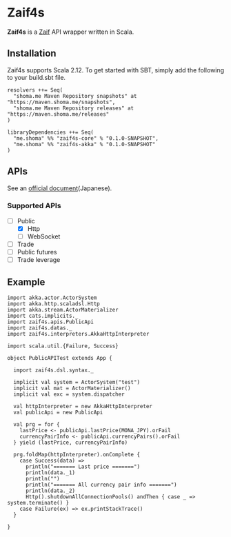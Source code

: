 # Zaif4s
**Zaif4s** is a [Zaif](https://zaif.jp) API wrapper written in Scala.

## Installation
Zaif4s supports Scala 2.12.
To get started with SBT, simply add the following to your build.sbt file.

```
resolvers ++= Seq(
  "shoma.me Maven Repository snapshots" at "https://maven.shoma.me/snapshots",
  "shoma.me Maven Repository releases" at "https://maven.shoma.me/releases"
)
  
libraryDependencies ++= Seq(
  "me.shoma" %% "zaif4s-core" % "0.1.0-SNAPSHOT",
  "me.shoma" %% "zaif4s-akka" % "0.1.0-SNAPSHOT"
)
```

## APIs
See an [official document](http://techbureau-api-document.readthedocs.io/ja/latest/index.html)(Japanese).

### Supported APIs
- [ ] Public
    - [x] Http
    - [ ] WebSocket
- [ ] Trade
- [ ] Public futures
- [ ] Trade leverage

## Example
```
import akka.actor.ActorSystem
import akka.http.scaladsl.Http
import akka.stream.ActorMaterializer
import cats.implicits._
import zaif4s.apis.PublicApi
import zaif4s.datas._
import zaif4s.interpreters.AkkaHttpInterpreter

import scala.util.{Failure, Success}

object PublicAPITest extends App {

  import zaif4s.dsl.syntax._

  implicit val system = ActorSystem("test")
  implicit val mat = ActorMaterializer()
  implicit val exc = system.dispatcher

  val httpInterpreter = new AkkaHttpInterpreter
  val publicApi = new PublicApi

  val prg = for {
    lastPrice <- publicApi.lastPrice(MONA_JPY).orFail
    currencyPairInfo <- publicApi.currencyPairs().orFail
  } yield (lastPrice, currencyPairInfo)

  prg.foldMap(httpInterpreter).onComplete {
    case Success(data) =>
      println("======= Last price =======")
      println(data._1)
      println("")
      println("======= All currency pair info =======")
      println(data._2)
      Http().shutdownAllConnectionPools() andThen { case _ => system.terminate() }
    case Failure(ex) => ex.printStackTrace()
  }

}
```

